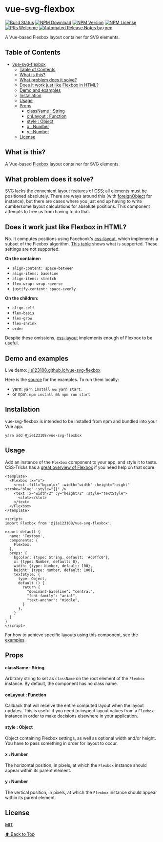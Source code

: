# vue-svg-flexbox

[![Build Status](https://badgen.net/travis/jie123108/vue-svg-flexbox/master)](https://travis-ci.com/jie123108/vue-svg-flexbox)
[![NPM Download](https://badgen.net/npm/dm/@jie123108/vue-svg-flexbox)](https://www.npmjs.com/package/@jie123108/vue-svg-flexbox)
[![NPM Version](https://badgen.net/npm/v/@jie123108/vue-svg-flexbox)](https://www.npmjs.com/package/@jie123108/vue-svg-flexbox)
[![NPM License](https://badgen.net/npm/license/@jie123108/vue-svg-flexbox)](https://github.com/jie123108/vue-svg-flexbox/blob/master/LICENSE)
[![PRs Welcome](https://img.shields.io/badge/PRs-welcome-brightgreen.svg)](https://github.com/jie123108/vue-svg-flexbox/pulls)
[![Automated Release Notes by gren](https://img.shields.io/badge/%F0%9F%A4%96-release%20notes-00B2EE.svg)](https://github-tools.github.io/github-release-notes/)

A Vue-based Flexbox layout container for SVG elements.

## Table of Contents

- [vue-svg-flexbox](#vue-svg-flexbox)
  - [Table of Contents](#table-of-contents)
  - [What is this?](#what-is-this)
  - [What problem does it solve?](#what-problem-does-it-solve)
  - [Does it work just like Flexbox in HTML?](#does-it-work-just-like-flexbox-in-html)
  - [Demo and examples](#demo-and-examples)
  - [Installation](#installation)
  - [Usage](#usage)
  - [Props](#props)
      - [className : String](#classname--string)
      - [onLayout : Function](#onlayout--function)
      - [style : Object](#style--object)
      - [x : Number](#x--number)
      - [y : Number](#y--number)
  - [License](#license)

## What is this?

A Vue-based [Flexbox](https://developer.mozilla.org/en-US/docs/Web/CSS/CSS_Flexible_Box_Layout/Basic_Concepts_of_Flexbox) layout container for SVG elements.

## What problem does it solve?

SVG lacks the convenient layout features of CSS; all elements must be positioned absolutely. There are ways around this (with [foreignObject](https://developer.mozilla.org/en-US/docs/Web/SVG/Element/foreignObject) for instance), but there are cases where you just end up having to write cumbersome layout calculations for absolute positions. This component attempts to free us from having to do that.

## Does it work just like Flexbox in HTML?

No. It computes positions using Facebook's [css-layout](https://www.npmjs.com/package/css-layout), which implements a subset of the Flexbox algorithm. [This table](https://www.npmjs.com/package/css-layout#supported-attributes) shows what is supported. These settings are not supported:


**On the container:**

- `align-content: space-between`
- `align-items: baseline`
- `align-items: stretch`
- `flex-wrap: wrap-reverse`
- `justify-content: space-evenly`

**On the children:**

- `align-self`
- `flex-basis`
- `flex-grow`
- `flex-shrink`
- `order`


Despite these omissions, [css-layout](https://www.npmjs.com/package/css-layout) implements enough of Flexbox to be useful.

## Demo and examples

Live demo: [jie123108.github.io/vue-svg-flexbox](http://jie123108.github.io/vue-svg-flexbox/)

Here is the [source](https://github.com/jie123108/vue-svg-flexbox/blob/master/src/stories/flexbox.js) for the examples. 
To run them locally:

* yarn: `yarn install && yarn start`.
* or npm: `npm install && npm run start`

## Installation

vue-svg-flexbox is intended to be installed from npm and bundled into your Vue app.
```
yarn add @jie123108/vue-svg-flexbox
```

## Usage

Add an instance of the `Flexbox` component to your app, and style it to taste. CSS-Tricks has a [great overview of Flexbox](https://css-tricks.com/snippets/css/a-guide-to-flexbox) if you need help on that score.


```vue
<template>
  <Flexbox :x="x">
    <rect :fill="bgcolor" :width="width" :height="height" stroke="blue" :style="{}" />
    <text :x="width/2" :y="height/2" :style="textStyle">
      <slot></slot>
    </text>
  </Flexbox>
</template>

<script>
import Flexbox from '@jie123108/vue-svg-flexbox';

export default {
  name: 'Textbox',
  components: {
    Flexbox,
  },
  props: {
    bgcolor: {type: String, default: '#c0ffc0'},
    x: {type: Number, default: 0},
    width: {type: Number, default: 100},
    height: {type: Number, default: 100},
    textStyle: {
      type: Object,
      default () {
        return {
          "dominant-baseline": "central",
          "font-family": "arial",
          "text-anchor": "middle",
        }
      },
    }
  }
}
</script>
```

For how to achieve specific layouts using this component, see the [examples](https://github.com/jie123108/vue-svg-flexbox/blob/master/src/stories/flexbox.js).


## Props

#### className : String

Arbitrary string to set as `className` on the root element of the `Flexbox` instance. By default, the component has no class name.

#### onLayout : Function

Callback that will receive the entire computed layout when the layout updates. This is useful if you need to inspect layout values from a `Flexbox` instance in order to make decisions elsewhere in your application.

#### style : Object

Object containing Flexbox settings, as well as optional width and/or height. You have to pass something in order for layout to occur.

#### x : Number

The horizontal position, in pixels, at which the `Flexbox` instance should appear within its parent element.

#### y : Number

The vertical position, in pixels, at which the `Flexbox` instance should appear within its parent element.


## License

[MIT](./LICENSE)

[⬆ Back to Top](#table-of-contents)
